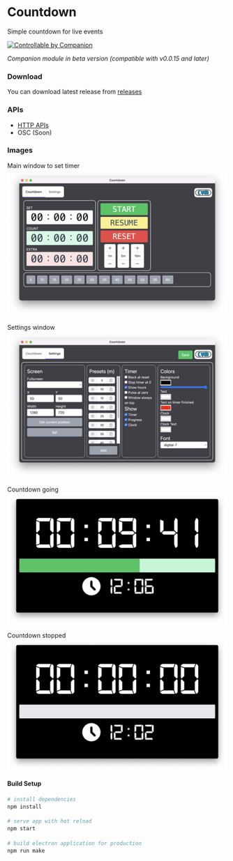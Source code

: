 # Countdown

Simple countdown for live events

<a href="https://bitfocus.io/companion/?ref=wiki" target="_new"><img height="50px" alt="Controllable by Companion" src="https://bitfocus.io/companion-badge.png?ref=wiki"></a>

_Companion module in beta version (compatible with v0.0.15 and later)_

### Download

You can download latest release from [releases](https://github.com/CVMEventi/Countdown/releases)

### APIs

- [HTTP APIs](https://github.com/CVMEventi/Countdown/wiki/HTTP-APIs)
- OSC (Soon)

### Images
Main window to set timer
![Main Window](./docs/images/main.png)

Settings window
![Setting Window](./docs/images/settings.png)

Countdown going
![Countdown Window going](./docs/images/countdown-going.png)

Countdown stopped
![Countdown Window stopped](./docs/images/countdown.png)

#### Build Setup

``` bash
# install dependencies
npm install

# serve app with hot reload
npm start

# build electron application for production
npm run make
```
